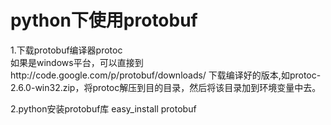python下使用protobuf
====
1.下载protobuf编译器protoc<br/>
如果是windows平台，可以直接到http://code.google.com/p/protobuf/downloads/ 下载编译好的版本,如protoc-2.6.0-win32.zip，将protoc解压到目的目录，然后将该目录加到环境变量中去。

2.python安装protobuf库
easy_install protobuf

